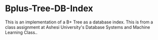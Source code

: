 # Bplus-Tree-DB-Index
This is an implementation of a B+ Tree as a database index. This is from a class assignment at Ashesi University's Database Systems and Machine Learning Class..
